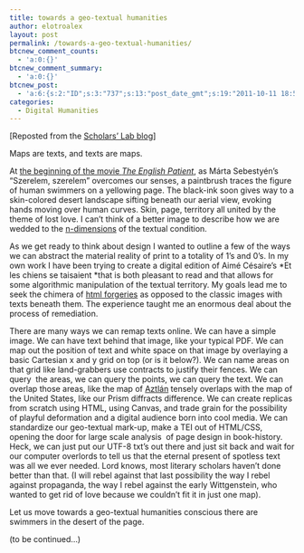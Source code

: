 ```yaml
---
title: towards a geo-textual humanities
author: elotroalex
layout: post
permalink: /towards-a-geo-textual-humanities/
btcnew_comment_counts:
  - 'a:0:{}'
btcnew_comment_summary:
  - 'a:0:{}'
btcnew_post:
  - 'a:6:{s:2:"ID";s:3:"737";s:13:"post_date_gmt";s:19:"2011-10-11 18:53:59";s:23:"initial_import_date_gmt";s:19:"2011-10-11 18:56:25";s:20:"last_import_date_gmt";s:19:"2011-10-31 16:52:26";s:4:"hits";s:1:"0";s:6:"misses";s:3:"238";}'
categories:
  - Digital Humanities
---
```

[Reposted from the [Scholars&#8217; Lab blog][1]]

Maps are texts, and texts are maps. 

At [the beginning of the movie *The English Patient*][2], as Márta Sebestyén&#8217;s &#8220;Szerelem, szerelem&#8221; overcomes our senses, a paintbrush traces the figure of human swimmers on a yellowing page. The black-ink soon gives way to a skin-colored desert landscape sifting beneath our aerial view, evoking hands moving over human curves. Skin, page, territory all united by the theme of lost love. I can&#8217;t think of a better image to describe how we are wedded to the [n-dimensions][3] of the textual condition.

As we get ready to think about design I wanted to outline a few of the ways we can abstract the material reality of print to a totality of 1&#8217;s and 0&#8217;s. In my own work I have been trying to create a digital edition of Aimé Césaire&#8217;s *Et les chiens se taisaient *that is both pleasant to read and that allows for some algorithmic manipulation of the textual territory. My goals lead me to seek the chimera of [html forgeries][4] as opposed to the classic images with texts beneath them. The experience taught me an enormous deal about the process of remediation.

There are many ways we can remap texts online. We can have a simple image. We can have text behind that image, like your typical PDF. We can map out the position of text and white space on that image by overlaying a basic Cartesian x and y grid on top (or is it below?). We can name areas on that grid like land-grabbers use contracts to justify their fences. We can query  the areas, we can query the points, we can query the text. We can overlap those areas, like the map of [Aztlán][5] tensely overlaps with the map of the United States, like our Prism diffracts difference. We can create replicas from scratch using HTML, using Canvas, and trade grain for the possibility of playful deformation and a digital audience born into cool media. We can standardize our geo-textual mark-up, make a TEI out of HTML/CSS, opening the door for large scale analysis  of page design in book-history. Heck, we can just put our UTF-8 txt&#8217;s out there and just sit back and wait for our computer overlords to tell us that the eternal present of spotless text was all we ever needed. Lord knows, most literary scholars haven&#8217;t done better than that. (I will rebel against that last possibility the way I rebel against propaganda, the way I rebel against the early Wittgenstein, who wanted to get rid of love because we couldn&#8217;t fit it in just one map).

Let us move towards a geo-textual humanities conscious there are swimmers in the desert of the page.

(to be continued&#8230;)

 [1]: http://www.scholarslab.org/praxis-program/towards-a-geo-textual-humanities/ "Mimesis and Computers"
 [2]: http://www.youtube.com/watch?v=rAUJgjxNGd8
 [3]: http://digitalhumanities.org/companion/view?docId=blackwell/9781405103213/9781405103213.xml&chunk.id=ss1-3-4 "Marking Texts in Many Dimensions"
 [4]: {{site.baseurl}}/workbench/dr_sample.html
 [5]: http://en.wikipedia.org/wiki/Aztl%C3%A1n